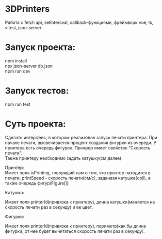 # 3DPrinters
Работа с fetch api, setIntercval, callback-функциями, фреймворк vue, ts, vitest, json-server


# Запуск проекта:

npm install<br>
npx json-server db.json<br>
npm run dev<br>

# Запуск тестов:

npm run test

# Суть проекта:

Сделать интерфейс, в котором реализован запуск печати принтера. При начале печати, высвечивается процент создания фигурки из очереди. У принтера есть очередь фигурок. Принрер имеет свойство "Скорость печати".<br>
Также принтеру необходимо задать катушку(см далее).


Принтер:<br>
Имеет поля isPrinting, говорящий нам о том, что принтер находится в печати, printSpeed - скорость печати(см/c), заданаая катушка(coil), а также очередь фигур(Figure[])<br>

Катушка:<br>

Имеет поля printerId(привязка к принтеру), длина катушки(меняется на скорость печати раз в секунду) и ее цвет.<br>

Фигурки:<br>

Имеет поля printerId(привязка к принтеру), периметр(как бы длина фигурки, от нее будет вычитаться скорость печати раз в секунду).


